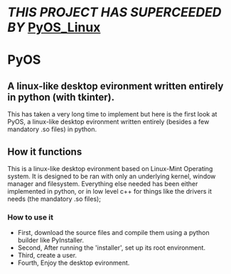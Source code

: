 <h1><em>THIS PROJECT HAS SUPERCEEDED BY </em><a href='https://github.com/Captian-obvious/PyOS_Linux'>PyOS_Linux</a></h1>
<h1>PyOS</h1>
<h2>A linux-like desktop evironment written entirely in python (with tkinter).</h2>
This has taken a very long time to implement but here is the first look at PyOS, a linux-like desktop evironment written entirely (besides a few mandatory .so files) in python.
<h2>How it functions</h2>
This is a linux-like desktop evironment based on Linux-Mint Operating system. It is designed to be ran with only an underlying kernel, window manager and filesystem.
Everything else needed has been either implemented in python, or in low level c++ for things like the drivers it needs (the mandatory .so files);

<h3>How to use it</h3>
<ul>
    <li>First, download the source files and compile them using a python builder like PyInstaller.</li>
    <li>Second, After running the 'installer', set up its root environment.</li>
    <li>Third, create a user.</li>
    <li>Fourth, Enjoy the desktop evironment.</li>
</ul>
